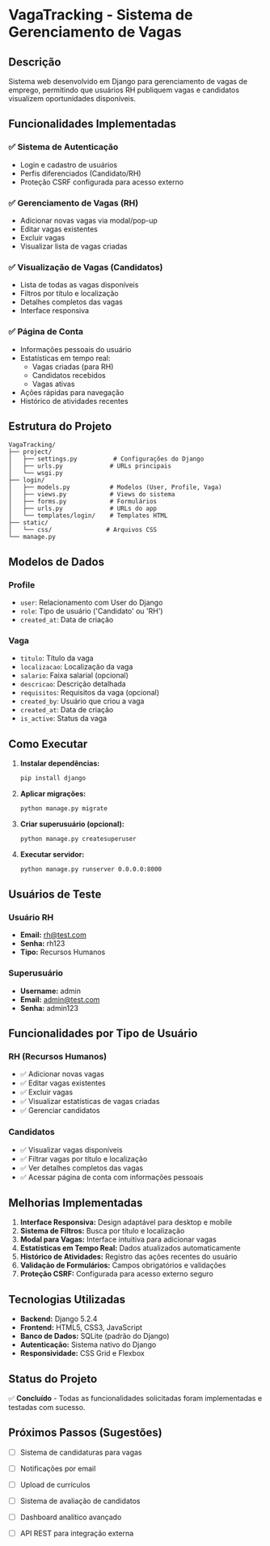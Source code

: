 # VagaTracking - Sistema de Gerenciamento de Vagas

## Descrição
Sistema web desenvolvido em Django para gerenciamento de vagas de emprego, permitindo que usuários RH publiquem vagas e candidatos visualizem oportunidades disponíveis.

## Funcionalidades Implementadas

### ✅ Sistema de Autenticação
- Login e cadastro de usuários
- Perfis diferenciados (Candidato/RH)
- Proteção CSRF configurada para acesso externo

### ✅ Gerenciamento de Vagas (RH)
- Adicionar novas vagas via modal/pop-up
- Editar vagas existentes
- Excluir vagas
- Visualizar lista de vagas criadas

### ✅ Visualização de Vagas (Candidatos)
- Lista de todas as vagas disponíveis
- Filtros por título e localização
- Detalhes completos das vagas
- Interface responsiva

### ✅ Página de Conta
- Informações pessoais do usuário
- Estatísticas em tempo real:
  - Vagas criadas (para RH)
  - Candidatos recebidos
  - Vagas ativas
- Ações rápidas para navegação
- Histórico de atividades recentes

## Estrutura do Projeto

```
VagaTracking/
├── project/
│   ├── settings.py          # Configurações do Django
│   ├── urls.py             # URLs principais
│   └── wsgi.py
├── login/
│   ├── models.py           # Modelos (User, Profile, Vaga)
│   ├── views.py            # Views do sistema
│   ├── forms.py            # Formulários
│   ├── urls.py             # URLs do app
│   └── templates/login/    # Templates HTML
├── static/
│   └── css/               # Arquivos CSS
└── manage.py
```

## Modelos de Dados

### Profile
- `user`: Relacionamento com User do Django
- `role`: Tipo de usuário ('Candidato' ou 'RH')
- `created_at`: Data de criação

### Vaga
- `titulo`: Título da vaga
- `localizacao`: Localização da vaga
- `salario`: Faixa salarial (opcional)
- `descricao`: Descrição detalhada
- `requisitos`: Requisitos da vaga (opcional)
- `created_by`: Usuário que criou a vaga
- `created_at`: Data de criação
- `is_active`: Status da vaga

## Como Executar

1. **Instalar dependências:**
   ```bash
   pip install django
   ```

2. **Aplicar migrações:**
   ```bash
   python manage.py migrate
   ```

3. **Criar superusuário (opcional):**
   ```bash
   python manage.py createsuperuser
   ```

4. **Executar servidor:**
   ```bash
   python manage.py runserver 0.0.0.0:8000
   ```

## Usuários de Teste

### Usuário RH
- **Email:** rh@test.com
- **Senha:** rh123
- **Tipo:** Recursos Humanos

### Superusuário
- **Username:** admin
- **Email:** admin@test.com
- **Senha:** admin123

## Funcionalidades por Tipo de Usuário

### RH (Recursos Humanos)
- ✅ Adicionar novas vagas
- ✅ Editar vagas existentes
- ✅ Excluir vagas
- ✅ Visualizar estatísticas de vagas criadas
- ✅ Gerenciar candidatos

### Candidatos
- ✅ Visualizar vagas disponíveis
- ✅ Filtrar vagas por título e localização
- ✅ Ver detalhes completos das vagas
- ✅ Acessar página de conta com informações pessoais

## Melhorias Implementadas

1. **Interface Responsiva:** Design adaptável para desktop e mobile
2. **Sistema de Filtros:** Busca por título e localização
3. **Modal para Vagas:** Interface intuitiva para adicionar vagas
4. **Estatísticas em Tempo Real:** Dados atualizados automaticamente
5. **Histórico de Atividades:** Registro das ações recentes do usuário
6. **Validação de Formulários:** Campos obrigatórios e validações
7. **Proteção CSRF:** Configurada para acesso externo seguro

## Tecnologias Utilizadas

- **Backend:** Django 5.2.4
- **Frontend:** HTML5, CSS3, JavaScript
- **Banco de Dados:** SQLite (padrão do Django)
- **Autenticação:** Sistema nativo do Django
- **Responsividade:** CSS Grid e Flexbox

## Status do Projeto

✅ **Concluído** - Todas as funcionalidades solicitadas foram implementadas e testadas com sucesso.

## Próximos Passos (Sugestões)

- [ ] Sistema de candidaturas para vagas
- [ ] Notificações por email
- [ ] Upload de currículos
- [ ] Sistema de avaliação de candidatos
- [ ] Dashboard analítico avançado
- [ ] API REST para integração externa

